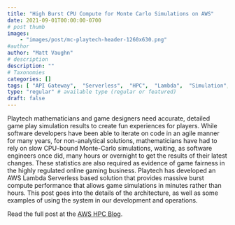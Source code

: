 ```yaml
---
title: "High Burst CPU Compute for Monte Carlo Simulations on AWS"
date: 2021-09-01T00:00:00-0700
# post thumb
images:
    - "images/post/mc-playtech-header-1260x630.png"
#author
author: "Matt Vaughn"
# description
description: ""
# Taxonomies
categories: []
tags: [ "API Gateway",  "Serverless",  "HPC",  "Lambda",  "Simulation",  "hpcblog", ]
type: "regular" # available type (regular or featured)
draft: false
---
```


Playtech mathematicians and game designers need accurate, detailed game play simulation results to create fun experiences for players. While software developers have been able to iterate on code in an agile manner for many years, for non-analytical solutions, mathematicians have had to rely on slow CPU-bound Monte-Carlo simulations, waiting, as software engineers once did, many hours or overnight to get the results of their latest changes. These statistics are also required as evidence of game fairness in the highly regulated online gaming business. Playtech has developed an AWS Lambda Serverless based solution that provides massive burst compute performance that allows game simulations in minutes rather than hours. This post goes into the details of the architecture, as well as some examples of using the system in our development and operations.

Read the full post at the [AWS HPC Blog](https://aws.amazon.com/blogs/hpc/high-burst-cpu-compute-for-monte-carlo-simulations-on-aws/).
